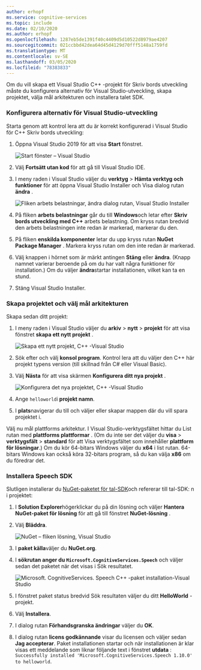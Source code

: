```yaml
---
author: erhopf
ms.service: cognitive-services
ms.topic: include
ms.date: 02/10/2020
ms.author: erhopf
ms.openlocfilehash: 1287eb5de1391f40c4409d5d10522d8979ae4207
ms.sourcegitcommit: 021ccbbd42dea64d45d4129d70fff5148a1759fd
ms.translationtype: MT
ms.contentlocale: sv-SE
ms.lasthandoff: 03/05/2020
ms.locfileid: "78383833"
---
```

Om du vill skapa ett Visual Studio C++ -projekt för Skriv bords utveckling måste du konfigurera alternativ för Visual Studio-utveckling, skapa projektet, välja mål arkitekturen och installera talet SDK.

### <a name="set-up-visual-studio-development-options"></a>Konfigurera alternativ för Visual Studio-utveckling

Starta genom att kontrol lera att du är korrekt konfigurerad i Visual Studio för C++ Skriv bords utveckling:

1. Öppna Visual Studio 2019 för att visa **Start** fönstret.

   ![Start fönster – Visual Studio](../articles/cognitive-services/Speech-Service/media/sdk/vs-start-window.png)

1. Välj **Fortsätt utan kod** för att gå till Visual Studio IDE.

1. I meny raden i Visual Studio väljer du **verktyg** > **Hämta verktyg och funktioner** för att öppna Visual Studio Installer och Visa dialog rutan **ändra** .

   ![Fliken arbets belastningar, ändra dialog rutan, Visual Studio Installer](../articles/cognitive-services/Speech-Service/media/sdk/vs-enable-cpp-workload.png)

1. På fliken **arbets belastningar** går du till **Windows**och letar efter **Skriv bords utveckling med C++**  arbets belastning. Om kryss rutan bredvid den arbets belastningen inte redan är markerad, markerar du den.

1. På fliken **enskilda komponenter** letar du upp kryss rutan **NuGet Package Manager** . Markera kryss rutan om den inte redan är markerad.

1. Välj knappen i hörnet som är märkt antingen **Stäng** eller **ändra**. (Knapp namnet varierar beroende på om du har valt några funktioner för installation.) Om du väljer **ändra**startar installationen, vilket kan ta en stund.

1. Stäng Visual Studio Installer.

### <a name="create-the-project-and-select-the-target-architecture"></a>Skapa projektet och välj mål arkitekturen

Skapa sedan ditt projekt:

1. I meny raden i Visual Studio väljer du **arkiv** > **nytt** > **projekt** för att visa fönstret **skapa ett nytt projekt** .

   ![Skapa ett nytt projekt, C++ -Visual Studio](../articles/cognitive-services/Speech-Service/media/sdk/qs-cpp-windows-01-new-console-app.png)

1. Sök efter och välj **konsol program**. Kontrol lera att du väljer den C++ här projekt typens version (till skillnad från C# eller Visual Basic).

1. Välj **Nästa** för att visa skärmen **Konfigurera ditt nya projekt** .

   ![Konfigurera det nya projektet, C++ -Visual Studio](../articles/cognitive-services/Speech-Service/media/sdk/vs-enable-cpp-configure-your-new-project.png)

1. Ange `helloworld`i **projekt namn**.

1. I **plats**navigerar du till och väljer eller skapar mappen där du vill spara projektet i.

Välj nu mål plattforms arkitektur. I Visual Studio-verktygsfältet hittar du List rutan med **plattforms plattformar** . (Om du inte ser det väljer du **visa** > **verktygsfält** > **standard** för att Visa verktygsfältet som innehåller **plattform för lösningar**.) Om du kör 64-bitars Windows väljer du **x64** i list rutan. 64-bitars Windows kan också köra 32-bitars program, så du kan välja **x86** om du föredrar det.

### <a name="install-the-speech-sdk"></a>Installera Speech SDK

Slutligen installerar du [NuGet-paketet för tal-SDK](https://aka.ms/csspeech/nuget)och refererar till tal-SDK: n i projektet:

1. I **Solution Explorer**högerklickar du på din lösning och väljer **Hantera NuGet-paket för lösning** för att gå till fönstret **NuGet-lösning** .

1. Välj **Bläddra**.

   ![NuGet – fliken lösning, Visual Studio](../articles/cognitive-services/Speech-Service/media/sdk/qs-cpp-windows-03-manage-nuget-packages.png)

1. I **paket källa**väljer du **NuGet.org**.

1. I **sökrutan anger du `Microsoft.CognitiveServices.Speech`** och väljer sedan det paketet när det visas i Sök resultatet.

   ![Microsoft. CognitiveServices. Speech C++ -paket installation-Visual Studio](../articles/cognitive-services/Speech-Service/media/sdk/qs-cpp-windows-04-nuget-install-1.0.0.png)

1. I fönstret paket status bredvid Sök resultaten väljer du ditt **HelloWorld** -projekt.

1. Välj **Installera**.

1. I dialog rutan **Förhandsgranska ändringar** väljer du **OK**.

1. I dialog rutan **licens godkännande** visar du licensen och väljer sedan **Jag accepterar**. Paket installationen startar och när installationen är klar visas ett meddelande som liknar följande text i fönstret **utdata** : `Successfully installed 'Microsoft.CognitiveServices.Speech 1.10.0' to helloworld`.
